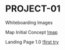 # PROJECT-01
Whiteboarding Images

Map Initial Concept
[!map](Photos/IMAG0024.jpg)

Landing Page 1.0
[!first try](Photos/IMAG0025.jpg)
